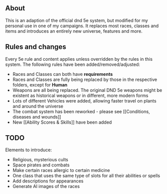 ## About

This is an adaption of the official dnd 5e system, but modified for my personal use in one of my campaigns. It replaces most races, classes and items and introduces an entirely new universe, features and more.

## Rules and changes
Every 5e rule and content applies unless overridden by the rules in this system. The following rules have been added/removed/adjusted:

- Races and Classes can both have **requirements**
- Races and Classes are fully being replaced by those in the respective folders, except for **Human**
- Weapons are all being replaced. The original DND 5e weapons might be existent as historical weapons or in different, more modern forms
- Lots of different Vehicles were added, allowing faster travel on plants and around the universe
- The combat system has been reworked - please see [[Conditions, diseases and wounds]]
- New [[Ability Scores & Skills]] have been added

## TODO
Elements to introduce:
- Religious, mysterious cults
- Space pirates and combats
- Make certain races allergic to certain medicine
- One class that uses the same type of slots for all their abilities or spells
- Add descriptions for appearances
- Generate AI images of the races